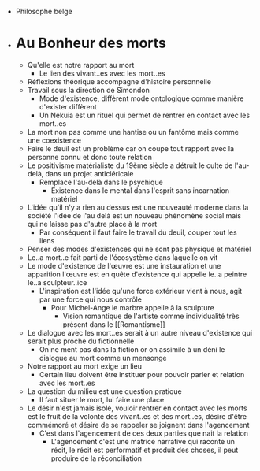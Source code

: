 - Philosophe belge
- # Au Bonheur des morts
	- Qu'elle est notre rapport au mort
		- Le lien des vivant..es avec les mort..es
	- Réflexions théorique accompagne d'histoire personnelle
	- Travail sous la direction de Simondon
		- Mode d'existence, diffèrent mode ontologique  comme manière d'exister diffèrent
		- Un Nekuia est un rituel qui permet de rentrer en contact avec les mort..es
	- La mort non pas comme une hantise ou un fantôme mais comme une coexistence
	- Faire le deuil est un problème car on coupe tout rapport avec la personne connu et donc toute relation
	- Le positivisme matérialiste du 19ème siècle a détruit le culte de l'au-delà, dans un projet anticléricale
		- Remplace l'au-delà dans le psychique
			- Existence dans le mental dans l'esprit sans incarnation matériel
	- L'idée qu'il n'y a rien au dessus est une nouveauté moderne dans la société l'idée de l'au delà est un nouveau phénomène social mais qui ne laisse pas d'autre place à la mort
		- Par conséquent il faut faire le travail du deuil, couper tout les liens
	- Penser des modes d'existences qui ne sont pas physique et matériel
	- Le..a mort..e fait parti de l'écosystème dans laquelle on vit
	- Le mode d'existence de l'œuvre est une instauration et une apparition l'œuvre est en quête d'existence qui appelle le..a peintre le..a sculpteur..ice
		- L'inspiration est l'idée qu'une force extérieur vient à nous, agit par une force qui nous contrôle
			- Pour Michel-Ange le marbre appelle à la sculpture
				- Vision romantique de l'artiste comme individualité très présent dans le [[Romantisme]]
	- Le dialogue avec les mort..es serait à un autre niveau d'existence qui serait plus proche du fictionnelle
		- On ne ment pas dans la fiction or on assimile à un déni le dialogue au mort comme un mensonge
	- Notre rapport au mort exige un lieu
		- Certain lieu doivent être instituer pour pouvoir parler et relation avec les mort..es
	- La question du milieu est une question pratique
		- Il faut situer le mort, lui faire une place
	- Le désir n'est jamais isolé, vouloir rentrer en contact avec les morts est le fruit de la volonté des vivant..es et des mort..es, désire d'être commémoré et désire de se rappeler se joignent dans l'agencement
		- C'est dans l'agencement de ces deux parties que nait la relation
			- L'agencement c'est une matrice narrative qui raconte un récit, le récit est performatif et produit des choses, il peut produire de la réconciliation
